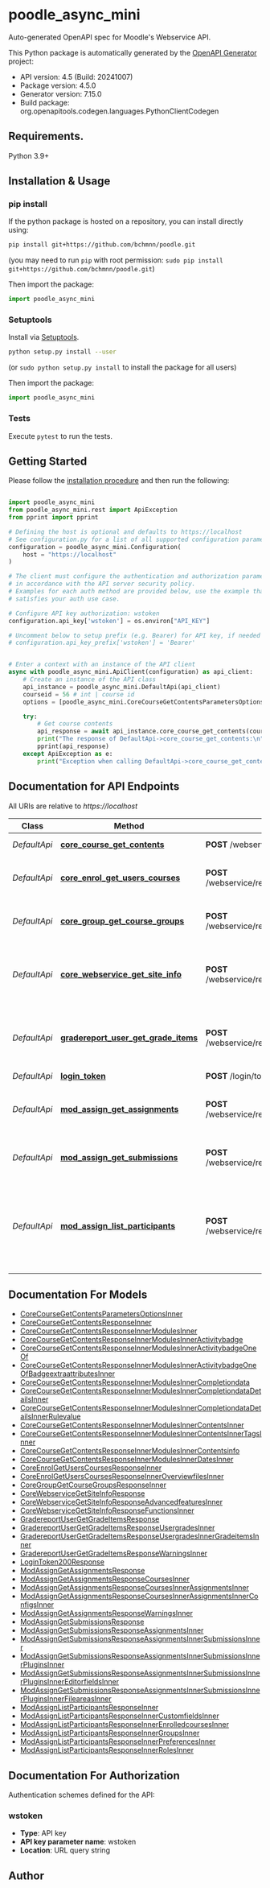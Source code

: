 # poodle_async_mini
Auto-generated OpenAPI spec for Moodle's Webservice API.

This Python package is automatically generated by the [OpenAPI Generator](https://openapi-generator.tech) project:

- API version: 4.5 (Build: 20241007)
- Package version: 4.5.0
- Generator version: 7.15.0
- Build package: org.openapitools.codegen.languages.PythonClientCodegen

## Requirements.

Python 3.9+

## Installation & Usage
### pip install

If the python package is hosted on a repository, you can install directly using:

```sh
pip install git+https://github.com/bchmnn/poodle.git
```
(you may need to run `pip` with root permission: `sudo pip install git+https://github.com/bchmnn/poodle.git`)

Then import the package:
```python
import poodle_async_mini
```

### Setuptools

Install via [Setuptools](http://pypi.python.org/pypi/setuptools).

```sh
python setup.py install --user
```
(or `sudo python setup.py install` to install the package for all users)

Then import the package:
```python
import poodle_async_mini
```

### Tests

Execute `pytest` to run the tests.

## Getting Started

Please follow the [installation procedure](#installation--usage) and then run the following:

```python

import poodle_async_mini
from poodle_async_mini.rest import ApiException
from pprint import pprint

# Defining the host is optional and defaults to https://localhost
# See configuration.py for a list of all supported configuration parameters.
configuration = poodle_async_mini.Configuration(
    host = "https://localhost"
)

# The client must configure the authentication and authorization parameters
# in accordance with the API server security policy.
# Examples for each auth method are provided below, use the example that
# satisfies your auth use case.

# Configure API key authorization: wstoken
configuration.api_key['wstoken'] = os.environ["API_KEY"]

# Uncomment below to setup prefix (e.g. Bearer) for API key, if needed
# configuration.api_key_prefix['wstoken'] = 'Bearer'


# Enter a context with an instance of the API client
async with poodle_async_mini.ApiClient(configuration) as api_client:
    # Create an instance of the API class
    api_instance = poodle_async_mini.DefaultApi(api_client)
    courseid = 56 # int | course id
    options = [poodle_async_mini.CoreCourseGetContentsParametersOptionsInner()] # List[CoreCourseGetContentsParametersOptionsInner] | Options, used since Moodle 2.9 (optional)

    try:
        # Get course contents
        api_response = await api_instance.core_course_get_contents(courseid, options=options)
        print("The response of DefaultApi->core_course_get_contents:\n")
        pprint(api_response)
    except ApiException as e:
        print("Exception when calling DefaultApi->core_course_get_contents: %s\n" % e)

```

## Documentation for API Endpoints

All URIs are relative to *https://localhost*

Class | Method | HTTP request | Description
------------ | ------------- | ------------- | -------------
*DefaultApi* | [**core_course_get_contents**](docs/DefaultApi.md#core_course_get_contents) | **POST** /webservice/rest/server.php#core_course_get_contents | Get course contents
*DefaultApi* | [**core_enrol_get_users_courses**](docs/DefaultApi.md#core_enrol_get_users_courses) | **POST** /webservice/rest/server.php#core_enrol_get_users_courses | Get the list of courses where a user is enrolled in
*DefaultApi* | [**core_group_get_course_groups**](docs/DefaultApi.md#core_group_get_course_groups) | **POST** /webservice/rest/server.php#core_group_get_course_groups | Returns all groups in specified course.
*DefaultApi* | [**core_webservice_get_site_info**](docs/DefaultApi.md#core_webservice_get_site_info) | **POST** /webservice/rest/server.php#core_webservice_get_site_info | Return some site info / user info / list web service functions
*DefaultApi* | [**gradereport_user_get_grade_items**](docs/DefaultApi.md#gradereport_user_get_grade_items) | **POST** /webservice/rest/server.php#gradereport_user_get_grade_items | Returns the complete list of grade items for users in a course
*DefaultApi* | [**login_token**](docs/DefaultApi.md#login_token) | **POST** /login/token.php | 
*DefaultApi* | [**mod_assign_get_assignments**](docs/DefaultApi.md#mod_assign_get_assignments) | **POST** /webservice/rest/server.php#mod_assign_get_assignments | Returns the courses and assignments for the users capability
*DefaultApi* | [**mod_assign_get_submissions**](docs/DefaultApi.md#mod_assign_get_submissions) | **POST** /webservice/rest/server.php#mod_assign_get_submissions | Returns the submissions for assignments
*DefaultApi* | [**mod_assign_list_participants**](docs/DefaultApi.md#mod_assign_list_participants) | **POST** /webservice/rest/server.php#mod_assign_list_participants | List the participants for a single assignment, with some summary info about their submissions.


## Documentation For Models

 - [CoreCourseGetContentsParametersOptionsInner](docs/CoreCourseGetContentsParametersOptionsInner.md)
 - [CoreCourseGetContentsResponseInner](docs/CoreCourseGetContentsResponseInner.md)
 - [CoreCourseGetContentsResponseInnerModulesInner](docs/CoreCourseGetContentsResponseInnerModulesInner.md)
 - [CoreCourseGetContentsResponseInnerModulesInnerActivitybadge](docs/CoreCourseGetContentsResponseInnerModulesInnerActivitybadge.md)
 - [CoreCourseGetContentsResponseInnerModulesInnerActivitybadgeOneOf](docs/CoreCourseGetContentsResponseInnerModulesInnerActivitybadgeOneOf.md)
 - [CoreCourseGetContentsResponseInnerModulesInnerActivitybadgeOneOfBadgeextraattributesInner](docs/CoreCourseGetContentsResponseInnerModulesInnerActivitybadgeOneOfBadgeextraattributesInner.md)
 - [CoreCourseGetContentsResponseInnerModulesInnerCompletiondata](docs/CoreCourseGetContentsResponseInnerModulesInnerCompletiondata.md)
 - [CoreCourseGetContentsResponseInnerModulesInnerCompletiondataDetailsInner](docs/CoreCourseGetContentsResponseInnerModulesInnerCompletiondataDetailsInner.md)
 - [CoreCourseGetContentsResponseInnerModulesInnerCompletiondataDetailsInnerRulevalue](docs/CoreCourseGetContentsResponseInnerModulesInnerCompletiondataDetailsInnerRulevalue.md)
 - [CoreCourseGetContentsResponseInnerModulesInnerContentsInner](docs/CoreCourseGetContentsResponseInnerModulesInnerContentsInner.md)
 - [CoreCourseGetContentsResponseInnerModulesInnerContentsInnerTagsInner](docs/CoreCourseGetContentsResponseInnerModulesInnerContentsInnerTagsInner.md)
 - [CoreCourseGetContentsResponseInnerModulesInnerContentsinfo](docs/CoreCourseGetContentsResponseInnerModulesInnerContentsinfo.md)
 - [CoreCourseGetContentsResponseInnerModulesInnerDatesInner](docs/CoreCourseGetContentsResponseInnerModulesInnerDatesInner.md)
 - [CoreEnrolGetUsersCoursesResponseInner](docs/CoreEnrolGetUsersCoursesResponseInner.md)
 - [CoreEnrolGetUsersCoursesResponseInnerOverviewfilesInner](docs/CoreEnrolGetUsersCoursesResponseInnerOverviewfilesInner.md)
 - [CoreGroupGetCourseGroupsResponseInner](docs/CoreGroupGetCourseGroupsResponseInner.md)
 - [CoreWebserviceGetSiteInfoResponse](docs/CoreWebserviceGetSiteInfoResponse.md)
 - [CoreWebserviceGetSiteInfoResponseAdvancedfeaturesInner](docs/CoreWebserviceGetSiteInfoResponseAdvancedfeaturesInner.md)
 - [CoreWebserviceGetSiteInfoResponseFunctionsInner](docs/CoreWebserviceGetSiteInfoResponseFunctionsInner.md)
 - [GradereportUserGetGradeItemsResponse](docs/GradereportUserGetGradeItemsResponse.md)
 - [GradereportUserGetGradeItemsResponseUsergradesInner](docs/GradereportUserGetGradeItemsResponseUsergradesInner.md)
 - [GradereportUserGetGradeItemsResponseUsergradesInnerGradeitemsInner](docs/GradereportUserGetGradeItemsResponseUsergradesInnerGradeitemsInner.md)
 - [GradereportUserGetGradeItemsResponseWarningsInner](docs/GradereportUserGetGradeItemsResponseWarningsInner.md)
 - [LoginToken200Response](docs/LoginToken200Response.md)
 - [ModAssignGetAssignmentsResponse](docs/ModAssignGetAssignmentsResponse.md)
 - [ModAssignGetAssignmentsResponseCoursesInner](docs/ModAssignGetAssignmentsResponseCoursesInner.md)
 - [ModAssignGetAssignmentsResponseCoursesInnerAssignmentsInner](docs/ModAssignGetAssignmentsResponseCoursesInnerAssignmentsInner.md)
 - [ModAssignGetAssignmentsResponseCoursesInnerAssignmentsInnerConfigsInner](docs/ModAssignGetAssignmentsResponseCoursesInnerAssignmentsInnerConfigsInner.md)
 - [ModAssignGetAssignmentsResponseWarningsInner](docs/ModAssignGetAssignmentsResponseWarningsInner.md)
 - [ModAssignGetSubmissionsResponse](docs/ModAssignGetSubmissionsResponse.md)
 - [ModAssignGetSubmissionsResponseAssignmentsInner](docs/ModAssignGetSubmissionsResponseAssignmentsInner.md)
 - [ModAssignGetSubmissionsResponseAssignmentsInnerSubmissionsInner](docs/ModAssignGetSubmissionsResponseAssignmentsInnerSubmissionsInner.md)
 - [ModAssignGetSubmissionsResponseAssignmentsInnerSubmissionsInnerPluginsInner](docs/ModAssignGetSubmissionsResponseAssignmentsInnerSubmissionsInnerPluginsInner.md)
 - [ModAssignGetSubmissionsResponseAssignmentsInnerSubmissionsInnerPluginsInnerEditorfieldsInner](docs/ModAssignGetSubmissionsResponseAssignmentsInnerSubmissionsInnerPluginsInnerEditorfieldsInner.md)
 - [ModAssignGetSubmissionsResponseAssignmentsInnerSubmissionsInnerPluginsInnerFileareasInner](docs/ModAssignGetSubmissionsResponseAssignmentsInnerSubmissionsInnerPluginsInnerFileareasInner.md)
 - [ModAssignListParticipantsResponseInner](docs/ModAssignListParticipantsResponseInner.md)
 - [ModAssignListParticipantsResponseInnerCustomfieldsInner](docs/ModAssignListParticipantsResponseInnerCustomfieldsInner.md)
 - [ModAssignListParticipantsResponseInnerEnrolledcoursesInner](docs/ModAssignListParticipantsResponseInnerEnrolledcoursesInner.md)
 - [ModAssignListParticipantsResponseInnerGroupsInner](docs/ModAssignListParticipantsResponseInnerGroupsInner.md)
 - [ModAssignListParticipantsResponseInnerPreferencesInner](docs/ModAssignListParticipantsResponseInnerPreferencesInner.md)
 - [ModAssignListParticipantsResponseInnerRolesInner](docs/ModAssignListParticipantsResponseInnerRolesInner.md)


<a id="documentation-for-authorization"></a>
## Documentation For Authorization


Authentication schemes defined for the API:
<a id="wstoken"></a>
### wstoken

- **Type**: API key
- **API key parameter name**: wstoken
- **Location**: URL query string


## Author




